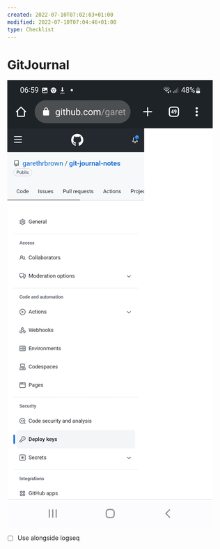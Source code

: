 ```yaml
---
created: 2022-07-10T07:02:03+01:00
modified: 2022-07-10T07:04:46+01:00
type: Checklist
---
```


# GitJournal

![Image](./4ff5a4c181524d649c9f169c2a82e5ca.jpg)
- [ ] Use alongside logseq
